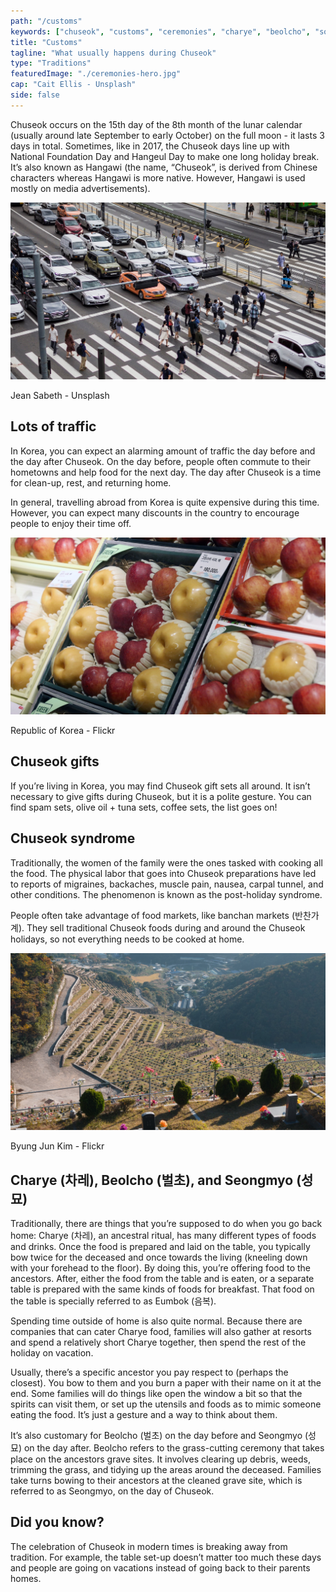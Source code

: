 ```yaml
---
path: "/customs"
keywords: ["chuseok", "customs", "ceremonies", "charye", "beolcho", "songmyo", "chuseok syndrome"]
title: "Customs"
tagline: "What usually happens during Chuseok"
type: "Traditions"
featuredImage: "./ceremonies-hero.jpg"
cap: "Cait Ellis - Unsplash"
side: false
---
```


<p class="blog-p">
Chuseok occurs on the 15th day of the 8th month of the lunar calendar (usually around late September to early October) on the full moon - it lasts 3 days in total. Sometimes, like in 2017, the Chuseok days line up with National Foundation Day and Hangeul Day to make one long holiday break. It’s also known as Hangawi (the name, “Chuseok”, is derived from Chinese characters whereas Hangawi is more native. However, Hangawi is used mostly on media advertisements).
</p>

![Traffic](ceremonies-traffic.jpg)
<p class="blog-cap">Jean Sabeth - Unsplash</p>
<h2 class="blog-header--2">Lots of traffic</h2>
<p>
In Korea, you can expect an alarming amount of traffic the day before and the day after Chuseok. On the day before, people often commute to their hometowns and help food for the next day. The day after Chuseok is a time for clean-up, rest, and returning home.</p>
<p class="blog-p">
In general, travelling abroad from Korea is quite expensive during this time. However, you can expect many discounts in the country to encourage people to enjoy their time off. 
</p>

![Gifts](ceremonies-gifts.jpg)
<p class="blog-cap">Republic of Korea - Flickr</p>
<h2 class="blog-header--2">Chuseok gifts</h2>
<p class="blog-p">
If you’re living in Korea, you may find Chuseok gift sets all around. It isn’t necessary to give gifts during Chuseok, but it is a polite gesture. You can find spam sets, olive oil + tuna sets, coffee sets, the list goes on! 
</p>

<h2 class="blog-header--2">Chuseok syndrome</h2>
<p>
Traditionally, the women of the family were the ones tasked with cooking all the food. The physical labor that goes into Chuseok preparations have led to reports of migraines, backaches, muscle pain, nausea, carpal tunnel, and other conditions. The phenomenon is known as the post-holiday syndrome.</p>
<p class="blog-p">
People often take advantage of food markets, like banchan markets (반찬가계). They sell traditional Chuseok foods during and around the Chuseok holidays, so not everything needs to be cooked at home.
</p>

![Seongmyo](ceremonies-seongmyo.jpg)
<p class="blog-cap">Byung Jun Kim - Flickr</p>
<h2 class="blog-header--2">Charye (차레), Beolcho (벌초), and Seongmyo (성묘)</h2>
<p>
Traditionally, there are things that you’re supposed to do when you go back home: Charye (차레), an ancestral ritual, has many different types of foods and drinks. Once the food is prepared and laid on the table, you typically bow twice for the deceased and once towards the living (kneeling down with your forehead to the floor). By doing this, you’re offering food to the ancestors. After, either the food from the table and is eaten, or a separate table is prepared with the same kinds of foods for breakfast. That food on the table is specially referred to as Eumbok (음복).
</p>
<p>
Spending time outside of home is also quite normal. Because there are companies that can cater Charye food, families will also gather at resorts and spend a relatively short Charye together, then spend the rest of the holiday on vacation. 
</p>
<p>
Usually, there’s a specific ancestor you pay respect to (perhaps the closest). You bow to them and you burn a paper with their name on it at the end. Some families will do things like open the window a bit so that the spirits can visit them, or set up the utensils and foods as to mimic someone eating the food. It’s just a gesture and a way to think about them. 
</p>
<p class="blog-p">
It’s also customary for Beolcho (벌초) on the day before and Seongmyo (성묘) on the day after. Beolcho refers to the grass-cutting ceremony that takes place on the ancestors grave sites. It involves clearing up debris, weeds, trimming the grass, and tidying up the areas around the deceased. Families take turns bowing to their ancestors at the cleaned grave site, which is referred to as Seongmyo, on the day of Chuseok.
</p>

<h2 class="blog-header--2">Did you know?</h2>
<p>
The celebration of Chuseok in modern times is breaking away from tradition. For example, the table set-up doesn’t matter too much these days and people are going on vacations instead of going back to their parents homes. 
</p>
